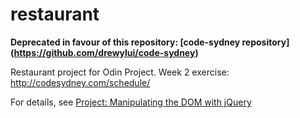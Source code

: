 restaurant
==========

**Deprecated in favour of this repository: [code-sydney repository] (https://github.com/drewylui/code-sydney)**

Restaurant project for Odin Project. Week 2 exercise: http://codesydney.com/schedule/

For details, see [Project: Manipulating the DOM with jQuery](http://www.theodinproject.com/javascript-and-jquery/manipulating-the-dom-with-jquery)
